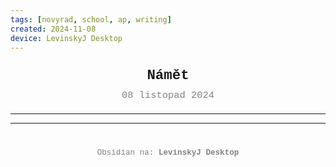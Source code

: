 ```yaml
---
tags: [novyrad, school, ap, writing]
created: 2024-11-08
device: LevinskyJ Desktop
---
```

<div style="text-align: center; font-size: 1.6em; font-weight: bold; padding: 10px 0; font-family: Courier New">
  Námět
</div>

<div style="text-align: center; color: gray; font-size: 1.1em; margin-bottom: 20px; font-family: Courier New">  08 listopad 2024
</div>

---



---

<div style="text-align: center; color: gray; font-size: 0.9em; margin-top: 40px; font-family: Courier New">
  Obsidian na: <strong>LevinskyJ Desktop</strong>
</div>
